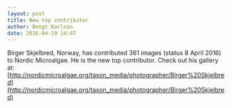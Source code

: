 ```yaml
---
layout: post
title: New top contributor
author: Bengt Karlson
date: 2016-04-10 14:47
---
```


Birger Skjelbred, Norway, has contributed 361 images (status 8 April 2016) to Nordic Microalgae. He is the new top contributor. Check out his gallery at: [http://nordicmicroalgae.org/taxon_media/photographer/Birger%20Skjelbred](http://nordicmicroalgae.org/taxon_media/photographer/Birger%20Skjelbred)